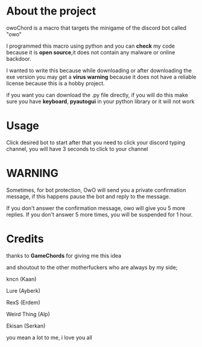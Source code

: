 # About the project


owoChord is a macro that targets the minigame of the discord bot called "owo"

I programmed this macro using python
and you can **check** my code because it is **open source**,it does not contain any malware or online backdoor.

I wanted to write this because while downloading or after downloading the exe version you may get a **virus warning**
because it does not have a reliable license because this is a hobby project.

if you want you can download the .py file directly, if you will do this make sure you have **keyboard**, **pyautogui** in your python library or it will not work



# Usage

Click desired bot to start after that you need to click your discord typing channel, you will have 3 seconds to click to your channel



# WARNING

Sometimes, for bot protection, OwO will send you a private confirmation message, if this happens pause the bot and reply to the message.

If you don't answer the confirmation message, owo will give you 5 more replies. If you don't answer 5 more times, you will be suspended for 1 hour.



# Credits

thanks to **GameChords** for giving me this idea

and shoutout to the other motherfuckers who are always by my side;

kncn             (Kaan)

Lure             (Ayberk)

RexS             (Erdem)

Weird Thing      (Alp)

Ekisan           (Serkan)



you mean a lot to me, i love you all

